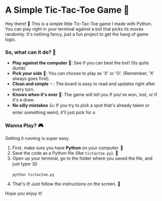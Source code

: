 # A Simple Tic-Tac-Toe Game 🎲

Hey there! 👋 This is a simple little Tic-Tac-Toe game I made with Python. You can play right in your terminal against a bot that picks its moves randomly. It's nothing fancy, just a fun project to get the hang of game logic.

### So, what can it do? 🤔

* **Play against the computer** 🤖: See if you can beat the bot! (Its quite dumb)
* **Pick your side** 🙋: You can choose to play as 'X' or 'O'. (Remember, 'X' always goes first).
* **Clean and simple** ✨: The board is easy to read and updates right after every turn.
* **Knows when it's over** 🏁: The game will tell you if you've won, lost, or if it's a draw.
* **No silly mistakes** 👍: If you try to pick a spot that's already taken or enter something weird, it'll just pick for u

### Wanna Play? 🎮

Getting it running is super easy.

1.  First, make sure you have **Python** on your computer. 🐍
2.  Save the code as a Python file (like `tictactoe.py`). 💾
3.  Open up your terminal, go to the folder where you saved the file, and just type: ⌨️
    ```bash
    python tictactoe.py
    ```
4.  That's it! Just follow the instructions on the screen. 🎉

Hope you enjoy it! 
